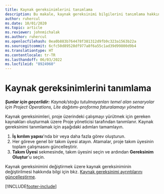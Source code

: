 ```yaml
---
title: Kaynak gereksinimlerini tanımlama
description: Bu makale, kaynak gereksinimi bilgilerini tanımlama hakkında bilgi sağlar.
author: ruhercul
ms.date: 10/01/2020
ms.topic: article
ms.reviewer: johnmichalak
ms.author: ruhercul
ms.openlocfilehash: 0ea0b883b764478f381312d9fb9c323a1563b22a
ms.sourcegitcommit: 6cfc50d89528df977a8f6a55c1ad39d99800d9b4
ms.translationtype: HT
ms.contentlocale: tr-TR
ms.lasthandoff: 06/03/2022
ms.locfileid: "8924960"
---
```

# <a name="define-resource-requirements"></a>Kaynak gereksinimlerini tanımlama

_**Şunlar için geçerlidir:** Kaynak/stoğu tutulmayanları temel alan senaryolar için Project Operations, Lite dağıtımı-proforma faturalamayı yönetme_

Kaynak gereksinimleri, proje üzerindeki çalışmayı yürütmek için gereken kaynakları oluşturmak üzere Proje yöneticisi tarafından tanımlanır. Kaynak gereksinimi tanımlamak için aşağıdaki adımları tamamlayın.

1.  **İş kırılım yapısı**'nda bir veya daha fazla görev oluşturun.
2.  Her göreve genel bir takım üyesi atayın. Atamalar, proje takım üyesinin toplam çalışmasını güncelleştirir.
3.  **Takım Üyesi** sekmesinde, takım üyesini seçin ve ardından **Gereksinim Oluştur**'u seçin.

Kaynak gereksinimini değiştirmek üzere kaynak gereksiniminin değiştirilmesi hakkında bilgi için bkz. [Kaynak gereksinimi ayrıntılarını güncelleştirme](define-resource-requirements.md).

[!INCLUDE[footer-include](../includes/footer-banner.md)]